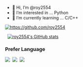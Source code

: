 - 👋 Hi, I’m @roy2554
- 👀 I’m interested in ... Python
- 🌱 I’m currently learning ... C/C++
<a href="https://github.com/roy2554">
<img src="https://img.shields.io/badge/-roy2554-black?style=flat-square&logo=github&link=https://github.com/roy2554" alt="https://github.com/roy2554"/>
</a>

&nbsp;
[![roy2554's GitHub stats](https://github-readme-stats.vercel.app/api?username=roy2554&theme=dark)](https://github.com/anuraghazra/github-readme-stats)

### Prefer Language

<img src="https://img.shields.io/badge/Python-black?style=flat-square&logo=Python&logoColor=white&link=https://www.python.org/"/></a>&nbsp;
<img src="https://img.shields.io/badge/-Clang-black?style=flat-square&logo=c&logoColor=white" />&nbsp;
<img src="https://img.shields.io/badge/-JavaScript-black?style=flat-square&logo=javascript&logoColor=white" />

<!---
roy2554/roy2554 is a ✨ special ✨ repository because its `README.md` (this file) appears on your GitHub profile.
You can click the Preview link to take a look at your changes.
--->
